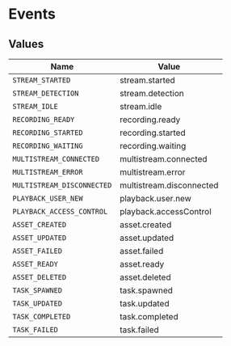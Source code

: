 # Events


## Values

| Name                       | Value                      |
| -------------------------- | -------------------------- |
| `STREAM_STARTED`           | stream.started             |
| `STREAM_DETECTION`         | stream.detection           |
| `STREAM_IDLE`              | stream.idle                |
| `RECORDING_READY`          | recording.ready            |
| `RECORDING_STARTED`        | recording.started          |
| `RECORDING_WAITING`        | recording.waiting          |
| `MULTISTREAM_CONNECTED`    | multistream.connected      |
| `MULTISTREAM_ERROR`        | multistream.error          |
| `MULTISTREAM_DISCONNECTED` | multistream.disconnected   |
| `PLAYBACK_USER_NEW`        | playback.user.new          |
| `PLAYBACK_ACCESS_CONTROL`  | playback.accessControl     |
| `ASSET_CREATED`            | asset.created              |
| `ASSET_UPDATED`            | asset.updated              |
| `ASSET_FAILED`             | asset.failed               |
| `ASSET_READY`              | asset.ready                |
| `ASSET_DELETED`            | asset.deleted              |
| `TASK_SPAWNED`             | task.spawned               |
| `TASK_UPDATED`             | task.updated               |
| `TASK_COMPLETED`           | task.completed             |
| `TASK_FAILED`              | task.failed                |